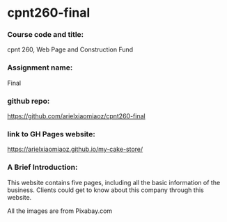 # cpnt260-final
### Course code and title: 
cpnt 260, Web Page and Construction Fund
### Assignment name:
Final
### github repo:
https://github.com/arielxiaomiaoz/cpnt260-final

### link to GH Pages website:
https://arielxiaomiaoz.github.io/my-cake-store/

### A Brief Introduction:
This website contains five pages, including all the basic information of the business. Clients could get to know about this company through this website. 

All the images are from Pixabay.com
